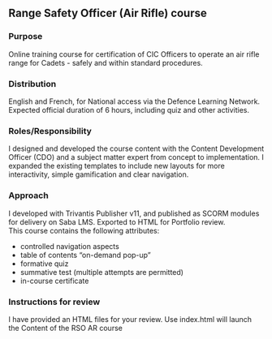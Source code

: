 ## Range Safety Officer (Air Rifle) course

### Purpose 
Online training course for certification of CIC Officers to operate an air rifle range for Cadets - safely and within standard procedures.

### Distribution
English and French, for National access via the Defence Learning Network.  Expected official duration of 6 hours, including quiz and other activities.

### Roles/Responsibility
I designed and developed the course content with the Content Development Officer (CDO) and a subject matter expert from concept to implementation. I expanded the existing templates to include new layouts for more interactivity, simple gamification and clear navigation.

### Approach
I developed with Trivantis Publisher v11, and published as SCORM modules for delivery on Saba LMS.  Exported to HTML for Portfolio review.  
This course contains the following attributes:
- controlled navigation aspects
- table of contents “on-demand pop-up”
- formative quiz
- summative test (multiple attempts are permitted)
- in-course certificate

### Instructions for review
I have provided an HTML files for your review.  Use index.html will launch the Content of the RSO AR course
